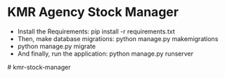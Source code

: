 # KMR Agency Stock Manager

- Install the Requirements: pip install -r requirements.txt
- Then, make database migrations: python manage.py makemigrations
- python manage.py migrate
- And finally, run the application: python manage.py runserver

#   k m r - s t o c k - m a n a g e r  
 